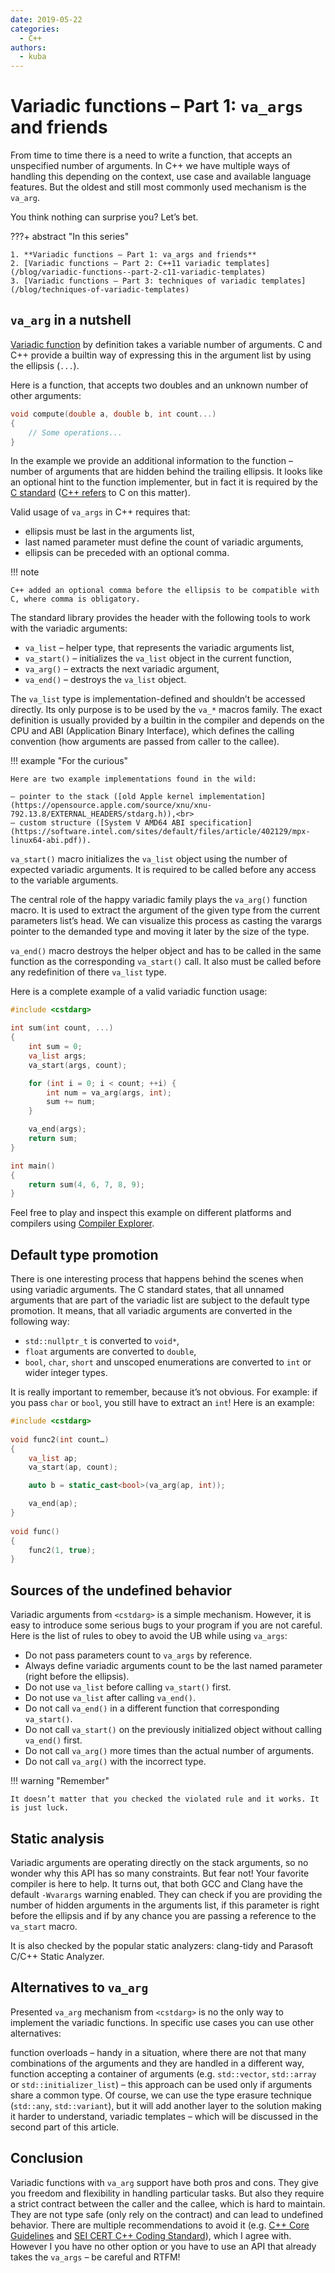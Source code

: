 ```yaml
---
date: 2019-05-22
categories:
  - C++
authors:
  - kuba
---
```


# Variadic functions – Part 1: `va_args` and friends

From time to time there is a need to write a function, that accepts an unspecified number of arguments. In C++ we have
multiple ways of handling this depending on the context, use case and available language features. But the oldest and
still most commonly used mechanism is the `va_arg`.

You think nothing can surprise you? Let’s bet.

<!-- more -->

???+ abstract "In this series"

    1. **Variadic functions – Part 1: va_args and friends**
    2. [Variadic functions – Part 2: C++11 variadic templates](/blog/variadic-functions--part-2-c11-variadic-templates)
    3. [Variadic functions – Part 3: techniques of variadic templates](/blog/techniques-of-variadic-templates)

## `va_arg` in a nutshell

[Variadic function](https://en.cppreference.com/w/cpp/utility/variadic) by definition takes a variable number of
arguments. C and C++ provide a builtin way of expressing this in the argument list by using the ellipsis (`...`).

Here is a function, that accepts two doubles and an unknown number of other arguments:

```cpp linenums="1"
void compute(double a, double b, int count...)
{
    // Some operations...
}
```

In the example we provide an additional information to the function – number of arguments that are hidden behind the
trailing ellipsis. It looks like an optional hint to the function implementer, but in fact it is required by the [C
standard](http://www.open-std.org/jtc1/sc22/wg14/www/docs/n2346.pdf) ([C++ refers](http://eel.is/c++draft/cstdarg.syn)
to C on this matter).

Valid usage of `va_args` in C++ requires that:

- ellipsis must be last in the arguments list,
- last named parameter must define the count of variadic arguments,
- ellipsis can be preceded with an optional comma.

!!! note

    C++ added an optional comma before the ellipsis to be compatible with C, where comma is obligatory.

The standard library provides the [<cstdarg>](https://en.cppreference.com/w/cpp/header/cstdarg) header with the
following tools to work with the variadic arguments:

- `va_list` – helper type, that represents the variadic arguments list,
- `va_start()` – initializes the `va_list` object in the current function,
- `va_arg()` – extracts the next variadic argument,
- `va_end()` – destroys the `va_list` object.

The `va_list` type is implementation-defined and shouldn’t be accessed directly. Its only purpose is to be used by the
`va_*` macros family. The exact definition is usually provided by a builtin in the compiler and depends on the CPU and
ABI (Application Binary Interface), which defines the calling convention (how arguments are passed from caller to the
callee).

!!! example "For the curious"

    Here are two example implementations found in the wild:

    – pointer to the stack ([old Apple kernel implementation](https://opensource.apple.com/source/xnu/xnu-792.13.8/EXTERNAL_HEADERS/stdarg.h)),<br>
    – custom structure ([System V AMD64 ABI specification](https://software.intel.com/sites/default/files/article/402129/mpx-linux64-abi.pdf)).

`va_start()` macro initializes the `va_list` object using the number of expected variadic arguments. It is required to
be called before any access to the variable arguments.

The central role of the happy variadic family plays the `va_arg()` function macro. It is used to extract the argument of
the given type from the current parameters list’s head. We can visualize this process as casting the varargs pointer to
the demanded type and moving it later by the size of the type.

`va_end()` macro destroys the helper object and has to be called in the same function as the corresponding `va_start()`
call. It also must be called before any redefinition of there `va_list` type.

Here is a complete example of a valid variadic function usage:

```cpp linenums="1"
#include <cstdarg>

int sum(int count, ...)
{
    int sum = 0;
    va_list args;
    va_start(args, count);

    for (int i = 0; i < count; ++i) {
        int num = va_arg(args, int);
        sum += num;
    }

    va_end(args);
    return sum;
}

int main()
{
    return sum(4, 6, 7, 8, 9);
}
```

Feel free to play and inspect this example on different platforms and compilers using [Compiler
Explorer](https://godbolt.org/z/nD5OAZ).

## Default type promotion

There is one interesting process that happens behind the scenes when using variadic arguments. The C standard states,
that all unnamed arguments that are part of the variadic list are subject to the default type promotion. It means, that
all variadic arguments are converted in the following way:

- `std::nullptr_t` is converted to `void*`,
- `float` arguments are converted to `double`,
- `bool`, `char`, `short` and unscoped enumerations are converted to `int` or wider integer types.

It is really important to remember, because it’s not obvious. For example: if you pass `char` or `bool`, you still have
to extract an `int`! Here is an example:

```cpp linenums="1"
#include <cstdarg>
 
void func2(int count…)
{
    va_list ap; 
    va_start(ap, count);

    auto b = static_cast<bool>(va_arg(ap, int));

    va_end(ap);
}
 
void func()
{
    func2(1, true);
}
```

## Sources of the undefined behavior

Variadic arguments from `<cstdarg>` is a simple mechanism. However, it is easy to introduce some serious bugs to your
program if you are not careful. Here is the list of rules to obey to avoid the UB while using `va_args`:

- Do not pass parameters count to `va_args` by reference.
- Always define variadic arguments count to be the last named parameter (right before the ellipsis).
- Do not use `va_list` before calling `va_start()` first.
- Do not use `va_list` after calling `va_end()`.
- Do not call `va_end()` in a different function that corresponding `va_start()`.
- Do not call `va_start()` on the previously initialized object without calling `va_end()` first.
- Do not call `va_arg()` more times than the actual number of arguments.
- Do not call `va_arg()` with the incorrect type.

!!! warning "Remember"

    It doesn’t matter that you checked the violated rule and it works. It is just luck.

## Static analysis

Variadic arguments are operating directly on the stack arguments, so no wonder why this API has so many constraints. But
fear not! Your favorite compiler is here to help. It turns out, that both GCC and Clang have the default `-Wvarargs`
warning enabled. They can check if you are providing the number of hidden arguments in the arguments list, if this
parameter is right before the ellipsis and if by any chance you are passing a reference to the `va_start` macro.

It is also checked by the popular static analyzers: clang-tidy and Parasoft C/C++ Static Analyzer.

## Alternatives to `va_arg`

Presented `va_arg` mechanism from `<cstdarg>` is no the only way to implement the variadic functions. In specific use
cases you can use other alternatives:

function overloads – handy in a situation, where there are not that many combinations of the arguments and they are
handled in a different way, function accepting a container of arguments (e.g. `std::vector`, `std::array` or
`std::initializer_list`) – this approach can be used only if arguments share a common type. Of course, we can use the
type erasure technique (`std::any`, `std::variant`), but it will add another layer to the solution making it harder to
understand, variadic templates – which will be discussed in the second part of this article.

## Conclusion

Variadic functions with `va_arg` support have both pros and cons. They give you freedom and flexibility in handling
particular tasks. But also they require a strict contract between the caller and the callee, which is hard to maintain.
They are not type safe (only rely on the contract) and can lead to undefined behavior. There are multiple
recommendations to avoid it (e.g. [C++ Core
Guidelines](https://isocpp.github.io/CppCoreGuidelines/CppCoreGuidelines#f55-dont-use-va_arg-arguments) and [SEI CERT
C++ Coding
Standard](https://wiki.sei.cmu.edu/confluence/display/cplusplus/DCL50-CPP.+Do+not+define+a+C-style+variadic+function)),
which I agree with. However I you have no other option or you have to use an API that already takes the `va_args` – be
careful and RTFM!
